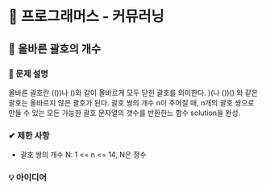 # 🔔 프로그래머스 - 커뮤러닝

## 📑 올바른 괄호의 개수
### 📌 문제 설명
올바른 괄호란 (())나 ()와 같이 올바르게 모두 닫힌 괄호를 의미한다.
)(나 ())() 와 같은 괄호는 올바르지 않은 괄호가 된다.
괄호 쌍의 개수 n이 주어질 때, n개의 괄호 쌍으로 만들 수 있는 모든 가능한
괄호 문자열의 갯수를 반환한느 함수 solution을 완성.
### ✔ 제한 사항
* 괄호 쌍의 개수 N: 1 <= n <= 14, N은 정수 
### 💡 아이디어

